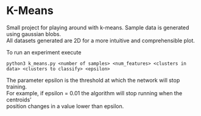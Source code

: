# K-Means
Small project for playing around with k-means. Sample data is generated using gaussian blobs.  
All datasets generated are 2D for a more intuitive and comprehensible plot.

To run an experiment execute 
```
python3 k_means.py <number of samples> <num_features> <clusters in data> <clusters to classify> <epsilon>
```

The parameter epsilon is the threshold at which the network will stop training.  
For example, if epsilon = 0.01 the algorithm will stop running when the centroids'  
position changes in a value lower than epsilon. 
